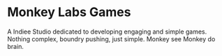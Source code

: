 # Monkey Labs Games
A Indiee Studio dedicated to developing engaging and simple games. Nothing complex, boundry pushing, just simple. Monkey see Monkey do brain.
